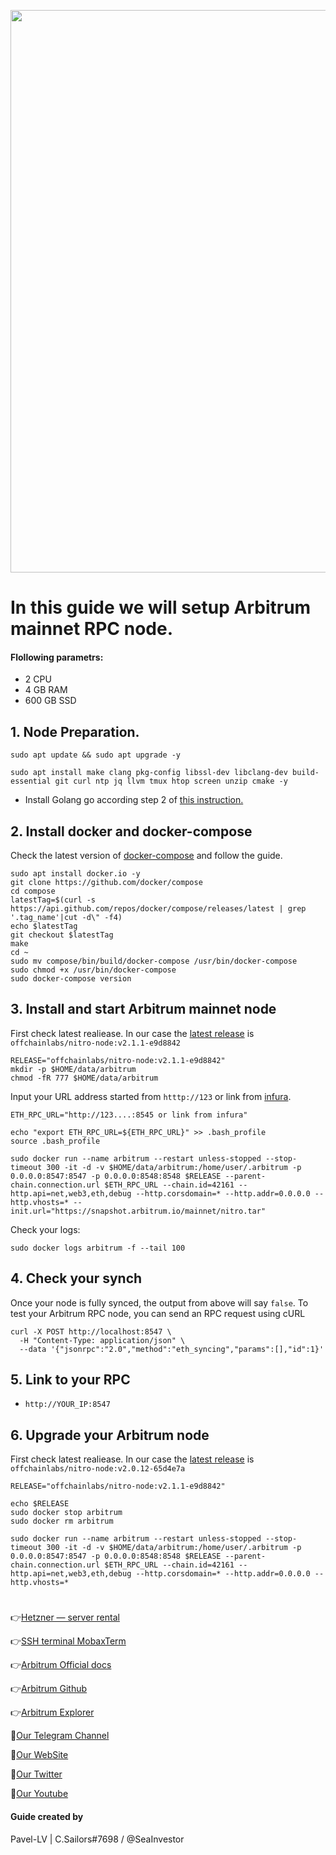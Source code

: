<p align="center">
 <img src="https://i.postimg.cc/RZdG5Yvq/arbitrum-layer-2-nitro-upgrade-goes-live-ahead-of-ethereum-merge-900x478.jpg"width="900"/></a>
</p>

# In this guide we will setup Arbitrum mainnet RPC node.

#### Flollowing parametrs:
- 2 CPU 
- 4 GB RAM
- 600 GB SSD

## 1. Node Preparation.
```
sudo apt update && sudo apt upgrade -y
```
```
sudo apt install make clang pkg-config libssl-dev libclang-dev build-essential git curl ntp jq llvm tmux htop screen unzip cmake -y
```

- Install Golang go according step 2 of [this instruction.](https://github.com/CryptoSailors/cryptosailors-tools/blob/main/Install%20Golang%20%22Go%22/README.md)
## 2. Install docker and docker-compose
Check the latest version of [docker-compose](https://github.com/docker/compose/releases) and follow the guide.
```
sudo apt install docker.io -y
git clone https://github.com/docker/compose
cd compose
latestTag=$(curl -s https://api.github.com/repos/docker/compose/releases/latest | grep '.tag_name'|cut -d\" -f4)
echo $latestTag
git checkout $latestTag
make 
cd ~
sudo mv compose/bin/build/docker-compose /usr/bin/docker-compose
sudo chmod +x /usr/bin/docker-compose
sudo docker-compose version
```
## 3. Install and start Arbitrum mainnet node
First check latest realiease. In our case the [latest release](https://github.com/OffchainLabs/nitro/tags) is `offchainlabs/nitro-node:v2.1.1-e9d8842`
```
RELEASE="offchainlabs/nitro-node:v2.1.1-e9d8842"
mkdir -p $HOME/data/arbitrum
chmod -fR 777 $HOME/data/arbitrum
```
Input your URL address started from `htttp://123` or link from [infura](https://www.infura.io/).
```
ETH_RPC_URL="http://123....:8545 or link from infura"
```
```
echo "export ETH_RPC_URL=${ETH_RPC_URL}" >> .bash_profile
source .bash_profile
```
```
sudo docker run --name arbitrum --restart unless-stopped --stop-timeout 300 -it -d -v $HOME/data/arbitrum:/home/user/.arbitrum -p 0.0.0.0:8547:8547 -p 0.0.0.0:8548:8548 $RELEASE --parent-chain.connection.url $ETH_RPC_URL --chain.id=42161 --http.api=net,web3,eth,debug --http.corsdomain=* --http.addr=0.0.0.0 --http.vhosts=* --init.url="https://snapshot.arbitrum.io/mainnet/nitro.tar"
```
Check your logs: 
```
sudo docker logs arbitrum -f --tail 100
```
## 4. Check your synch
Once your node is fully synced, the output from above will say `false`. To test your Arbitrum RPC node, you can send an RPC request using cURL
```
curl -X POST http://localhost:8547 \
  -H "Content-Type: application/json" \
  --data '{"jsonrpc":"2.0","method":"eth_syncing","params":[],"id":1}'
```

## 5. Link to your RPC
- `http://YOUR_IP:8547`

## 6. Upgrade your Arbitrum node
First check latest realiease. In our case the [latest release](https://github.com/OffchainLabs/nitro/tags) is `offchainlabs/nitro-node:v2.0.12-65d4e7a`
```
RELEASE="offchainlabs/nitro-node:v2.1.1-e9d8842"
```
```
echo $RELEASE
sudo docker stop arbitrum
sudo docker rm arbitrum
```
```
sudo docker run --name arbitrum --restart unless-stopped --stop-timeout 300 -it -d -v $HOME/data/arbitrum:/home/user/.arbitrum -p 0.0.0.0:8547:8547 -p 0.0.0.0:8548:8548 $RELEASE --parent-chain.connection.url $ETH_RPC_URL --chain.id=42161 --http.api=net,web3,eth,debug --http.corsdomain=* --http.addr=0.0.0.0 --http.vhosts=*
```
#

👉[Hetzner — server rental](https://hetzner.cloud/?ref=NY9VHC3PPsL0)

👉[SSH terminal MobaxTerm](https://mobaxterm.mobatek.net/download.html)

👉[Arbitrum Official docs](https://docs.axelar.dev/validator/external-chains/arbitrum)

👉[Arbitrum Github](https://github.com/OffchainLabs/nitro)

👉[Arbitrum Explorer](https://arbiscan.io/)

🔰[Our Telegram Channel](https://t.me/CryptoSailorsAnn)

🔰[Our WebSite](cryptosailors.tech)

🔰[Our Twitter](https://twitter.com/Crypto_Sailors)

🔰[Our Youtube](https://www.youtube.com/@CryptoSailors)

#### Guide created by 
Pavel-LV | C.Sailors#7698 / @SeaInvestor
